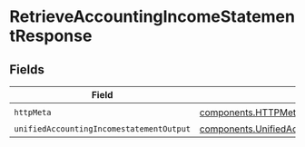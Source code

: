 # RetrieveAccountingIncomeStatementResponse


## Fields

| Field                                                                                                                  | Type                                                                                                                   | Required                                                                                                               | Description                                                                                                            |
| ---------------------------------------------------------------------------------------------------------------------- | ---------------------------------------------------------------------------------------------------------------------- | ---------------------------------------------------------------------------------------------------------------------- | ---------------------------------------------------------------------------------------------------------------------- |
| `httpMeta`                                                                                                             | [components.HTTPMetadata](../../models/components/httpmetadata.md)                                                     | :heavy_check_mark:                                                                                                     | N/A                                                                                                                    |
| `unifiedAccountingIncomestatementOutput`                                                                               | [components.UnifiedAccountingIncomestatementOutput](../../models/components/unifiedaccountingincomestatementoutput.md) | :heavy_minus_sign:                                                                                                     | N/A                                                                                                                    |